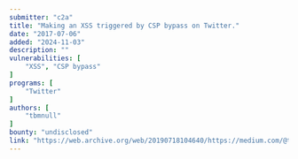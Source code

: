 ```yaml
---
submitter: "c2a"
title: "Making an XSS triggered by CSP bypass on Twitter."
date: "2017-07-06"
added: "2024-11-03"
description: ""
vulnerabilities: [
    "XSS", "CSP bypass"
]
programs: [
    "Twitter"
]
authors: [
    "tbmnull"
]
bounty: "undisclosed"
link: "https://web.archive.org/web/20190718104640/https://medium.com/@tbmnull/making-an-xss-triggered-by-csp-bypass-on-twitter-561f107be3e5"
---
```




